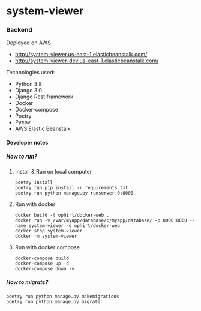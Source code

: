 # system-viewer

### Backend

Deployed on AWS
- http://system-viewer.us-east-1.elasticbeanstalk.com/
- http://system-viewer-dev.us-east-1.elasticbeanstalk.com/

Technologies used:
- Python 3.8
- Django 3.0
- Django Rest framework
- Docker
- Docker-compose
- Poetry
- Pyenv
- AWS Elastic Beanstalk

#### Developer notes

##### How to run?
1. Install & Run on local computer
   ```shell script
   poetry install
   poetry run pip install -r requirements.txt
   poetry run python manage.py runserver 0:8000
   ```

2. Run with docker
   ```shell script
   docker build -t ophirt/docker-web .
   docker run -v /var/myapp/database/:/myapp/database/ -p 8000:8000 --name system-viewer -d ophirt/docker-web
   docker stop system-viewer
   docker rm system-viewer
   ```

3. Run with docker compose
   ```shell script
   docker-compose build
   docker-compose up -d
   docker-compose down -v
   ```

##### How to migrate?
```shell script
poetry run python manage.py makemigrations
poetry run python manage.py migrate
```